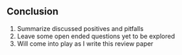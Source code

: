 ## Conclusion
1. Summarize discussed positives and pitfalls
2. Leave some open ended questions yet to be explored
  1. Will come into play as I write this review paper
